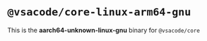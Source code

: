# `@vsacode/core-linux-arm64-gnu`

This is the **aarch64-unknown-linux-gnu** binary for `@vsacode/core`
